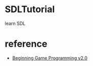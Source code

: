 # SDLTutorial
learn SDL

# reference
+ [Beginning Game Programming v2.0](https://lazyfoo.net/tutorials/SDL/)
